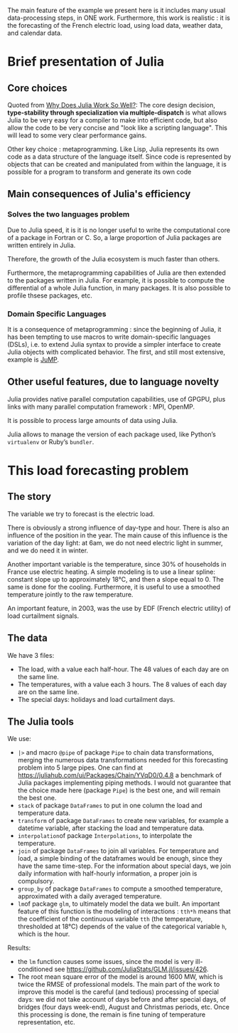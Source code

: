 The main feature of the example we present here is it includes many usual data-processing steps, in ONE work. Furthermore, this work is realistic : it is the forecasting of the French electric load, using load data, weather data, and calendar data.

# Brief presentation of Julia

## Core choices

Quoted from   [Why Does Julia Work So Well?](https://ucidatascienceinitiative.github.io/IntroToJulia/Html/WhyJulia): The core design decision, **type-stability through specialization via multiple-dispatch** is what allows Julia to be very easy for a compiler to make into efficient code, but also allow the code to be very concise and "look like a scripting language". This will lead to some very clear performance gains.

Other key choice : metaprogramming. Like Lisp, Julia represents its own code as a data structure of the language itself. Since code is represented by objects that can be created and manipulated from within the language, it is possible for a program to transform and generate its own code

## Main consequences of Julia's efficiency

### Solves the two languages problem
Due to Julia speed, it is it is no longer useful to write the computational core of a package in Fortran or C. So, a large proportion of Julia packages are written entirely in Julia.

Therefore, the growth of the Julia ecosystem is much faster than others.

Furthermore, the metaprogramming capabilities of Julia are then extended to the packages written in Julia. For example, it is possible to compute the differential of a whole Julia function, in many packages. It is also possible to profile thsese packages, etc.

### Domain Specific Languages 
It is a consequence of metaprogramming : since the beginning of Julia, it has been tempting to use macros to write domain-specific languages (DSLs), i.e. to extend Julia syntax to provide a simpler interface to create Julia objects with complicated behavior. The first, and still most extensive, example is [JuMP](https://github.com/jump-dev/JuMP.jl). 

## Other useful features, due to language novelty

Julia provides native parallel computation capabilities, use of GPGPU, plus links with many parallel computation framework : MPI, OpenMP.

It is possible to process large amounts of data using Julia.

Julia allows to manage the version of each package used, like Python’s `virtualenv` or Ruby’s `bundler`.


# This load forecasting problem

## The story

The variable we try to forecast is the electric load.

There is obviously a strong influence of day-type and hour. There is also an influence of the position in the year. The main cause of this influence is the variation of the day light: at 6am, we do not need electric light in summer, and we do need it in winter.

Another important variable is the temperature, since 30% of households in France use electric heating. A simple modeling is to use a linear spline: constant slope up to approximately 18°C, and then a slope equal to 0. The same is done for the cooling. Furthermore, it is useful to use a smoothed temperature jointly to the raw temperature.

An important feature, in 2003, was the use by EDF (French electric utility) of load curtailment signals.

## The data

We have 3 files:

* The load, with a value each half-hour. The 48 values of each day are on the same line.
* The temperatures, with a value each 3 hours. The 8 values of each day are on the same line.
* The special days: holidays and load curtailment days.

## The Julia tools

We use:

* `|>` and macro `@pipe` of package `Pipe` to chain data transformations, merging the numerous data transformations needed for this forecasting problem into 5 large pipes. One can find at https://juliahub.com/ui/Packages/Chain/YVqD0/0.4.8 a benchmark of Julia packages implementing piping methods. I would not guarantee that the choice made here (package `Pipe`) is the best one, and will remain the best one.
* `stack` of package `DataFrames` to put in one column the load and temperature data.
* `transform` of package `DataFrames` to create new variables, for example a datetime variable, after stacking the load and temperature data.
* `interpolation`of package `Interpolations`, to interpolate the temperature.
* `join` of package `DataFrames` to join all variables. For temperature and load, a simple binding of the dataframes would be enough, since they have the same time-step. For the information about special days, we join daily information with half-hourly information, a proper join is compulsory.
* `group_by` of package `DataFrames` to compute a smoothed temperature, approximated with a daily averaged temperature.
* `lm`of package `glm`, to ultimately model the data we built. An important feature of this function is the modeling of interactions : `tth*h` means that the coefficient of the continuous variable `tth` (the temperature, thresholded at 18°C) depends of the value of the categorical variable `h`, which is the hour.

Results:
* the `lm` function causes some issues, since the model is very ill-conditioned see https://github.com/JuliaStats/GLM.jl/issues/426.
* The root mean square error of the model is around 1600 MW, which is twice the RMSE of professional models. The main part of the work to improve this model is the careful (and tedious) processing of special days: we did not take account of days before and after special days, of bridges (four days week-end), August and Christmas periods, etc. Once this processing is done, the remain is fine tuning of temperature representation, etc.
